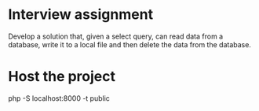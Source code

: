 # Interview assignment
Develop a solution that, given a select query, can read data from a database, write it to a local file and then delete the data from the database. 

# Host the project
php -S localhost:8000 -t public
